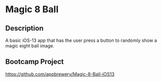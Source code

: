 # Magic 8 Ball

## Description

A basic iOS-13 app that has the user press a button to randomly show a magic eight ball image.

## Bootcamp Project

https://github.com/appbrewery/Magic-8-Ball-iOS13
